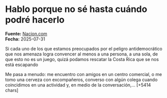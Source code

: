 # Hablo porque no sé hasta cuándo podré hacerlo

**Fuente:** [Nacion.com](https://www.nacion.com/opinion/foros/hablo-porque-no-se-hasta-cuando-podre-hacerlo/FQIPCVAU7NDAZBJMALXABSPKW4/story/)  
**Fecha:** 2025-07-31

Si cada uno de los que estamos preocupados por el peligro antidemocrático que nos amenaza logra convencer al menos a una persona, a una sola, de que esto no es un juego, quizá podamos rescatar la Costa Rica que se nos está escapando

Me pasa a menudo: me encuentro con amigos en un centro comercial, o me tomo una cerveza con excompañeros, converso con algún colega cuando coincidimos en una actividad y, en medio de la conversación,… [+5414 chars]
